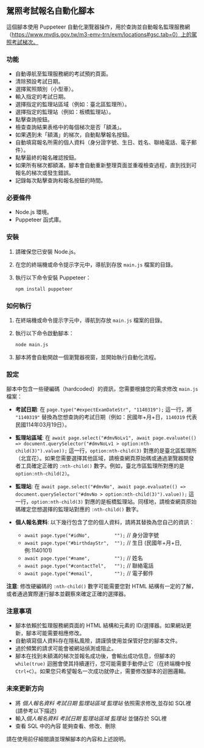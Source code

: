 ## 駕照考試報名自動化腳本

這個腳本使用 Puppeteer 自動化瀏覽器操作，用於查詢並自動報名監理服務網（https://www.mvdis.gov.tw/m3-emv-trn/exm/locations#gsc.tab=0）上的駕照考試梯次。

### 功能

- 自動導航至監理服務網的考試預約頁面。
- 清除預設考試日期。
- 選擇駕照類別（小型車）。
- 輸入指定的考試日期。
- 選擇指定的監理站區域（例如：臺北區監理所）。
- 選擇指定的監理站（例如：板橋監理站）。
- 點擊查詢按鈕。
- 檢查查詢結果表格中的每個梯次是否「額滿」。
- 如果遇到未「額滿」的梯次，自動點擊報名按鈕。
- 自動填寫報名所需的個人資料（身分證字號、生日、姓名、聯絡電話、電子郵件）。
- 點擊最終的報名確認按鈕。
- 如果所有梯次都額滿，腳本會自動重新整理頁面並重複檢查過程，直到找到可報名的梯次或發生錯誤。
- 記錄每次點擊查詢和報名按鈕的時間。

### 必要條件

- Node.js 環境。
- Puppeteer 函式庫。

### 安裝

1.  請確保您已安裝 Node.js。
2.  在您的終端機或命令提示字元中，導航到存放 `main.js` 檔案的目錄。
3.  執行以下命令安裝 Puppeteer：

    ```bash
    npm install puppeteer
    ```

### 如何執行

1.  在終端機或命令提示字元中，導航到存放 `main.js` 檔案的目錄。
2.  執行以下命令啟動腳本：

    ```bash
    node main.js
    ```

3.  腳本將會自動開啟一個瀏覽器視窗，並開始執行自動化流程。

### 設定

腳本中包含一些硬編碼（hardcoded）的資訊，您需要根據您的需求修改 `main.js` 檔案：

- **考試日期**: 在 `page.type("#expectExamDateStr", "1140319");` 這一行，將 `"1140319"` 替換為您想查詢的考試日期（例如：民國年+月+日，`1140319` 代表民國114年03月19日）。
- **監理站區域**: 在 `await page.select("#dmvNoLv1", await page.evaluate(() => document.querySelector("#dmvNoLv1 > option:nth-child(3)").value));` 這一行，`option:nth-child(3)` 對應的是臺北區監理所（北宜花）。如果您需要選擇其他區域，請檢查網頁原始碼或通過瀏覽器開發者工具確定正確的 `:nth-child()` 數字。例如，臺北市區監理所對應的是 `option:nth-child(2)`。
- **監理站**: 在 `await page.select("#dmvNo", await page.evaluate(() => document.querySelector("#dmvNo > option:nth-child(3)").value));` 這一行，`option:nth-child(3)` 對應的是板橋監理站。同樣地，請檢查網頁原始碼確定您想選擇的監理站對應的 `:nth-child()` 數字。

- **個人報名資料**: 以下幾行包含了您的個人資料，請將其替換為您自己的資訊：
    - `await page.type("#idNo",         "");` // 身分證字號
    - `await page.type("#birthdayStr",  "");` // 生日 (民國年+月+日,例:1140101)
    - `await page.type("#name",         "");` // 姓名
    - `await page.type("#contactTel",   "");` // 聯絡電話
    - `await page.type("#email",        "");` // 電子郵件

**注意**: 修改硬編碼的 `:nth-child()` 數字可能需要您對 HTML 結構有一定的了解，或者通過實際運行腳本並觀察來確定正確的選擇器。

### 注意事項

- 腳本依賴於監理服務網頁面的 HTML 結構和元素的 ID/選擇器。如果網站更新，腳本可能需要相應修改。
- 自動填寫個人資料存在隱私風險，請謹慎使用並保管好您的腳本文件。
- 過於頻繁的請求可能會被網站偵測或阻止。
- 腳本在找到未額滿的梯次並報名成功後，會輸出成功信息，但腳本的 `while(true)` 迴圈會使其持續運行，您可能需要手動停止它（在終端機中按 `Ctrl+C`）。如果您只希望報名一次成功就停止，需要修改腳本的迴圈邏輯。


### 未來更新方向
- 將 *個人報名資料* *考試日期* *監理站區域* *監理站* 依照需求修改,並存如 SQL裡(請參考以下描述)
- 輸入*個人報名資料* *考試日期* *監理站區域* *監理站* 並儲存於 SQL裡
- 查看 SQL 中的內容 能夠查看、修改、刪除

請在使用前仔細閱讀並理解腳本的內容和上述說明。 